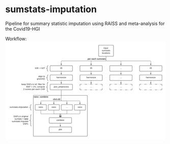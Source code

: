 # sumstats-imputation
Pipeline for summary statistic imputation using RAISS and meta-analysis for the Covid19-HGI


Workflow:
![alt text](img/sumstats-imputation-workflow.png)
